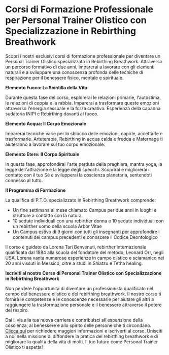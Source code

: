 # Corsi di Formazione Professionale per Personal Trainer Olistico con Specializzazione in Rebirthing Breathwork

Scopri i nostri esclusivi corsi di formazione professionale per diventare un Personal Trainer Olistico specializzato in Rebirthing Breathwork. Attraverso un percorso formativo di due anni, imparerai a lavorare con gli elementi naturali e a sviluppare una conoscenza profonda delle tecniche di respirazione per il benessere fisico, mentale e spirituale.

**Elemento Fuoco: La Scintilla della Vita**

Durante questa fase del corso, esplorerai le relazioni primarie, l'autostima, le relazioni di coppia e la rabbia. Imparerai a trasformare queste emozioni attraverso l'energia sessuale e la forza creativa. Esperienza della capanna sudatoria INIPI e Rebirthing davanti al fuoco.

**Elemento Acqua: Il Corpo Emozionale**

Imparerai tecniche varie per lo sblocco delle emozioni, capirle, accettarle e trasformarle. Arteterapia, Rebirthing in acqua calda e fredda e Maternage ti aiuteranno a lavorare sul tuo corpo emozionale.

**Elemento Etere: Il Corpo Spirituale**

In questa fase, approfondirai l'arte perduta della preghiera, mantra yoga, la legge dell'attrazione e la legge degli specchi. Scoprirai e migliorerai il contatto con il tuo Sé e svilupperai la coscienza planetaria, sentendoti connesso al tutto.

**Il Programma di Formazione**

La qualifica di P.T.O. specializzato in Rebirthing Breathwork comprende:

- Un fine settimana al mese chiamato Campus per due anni in luoghi e strutture a contatto con la natura
- 10 sedute individuali con una rebirther donna e 10 sedute individuali con un rebirther uomo della scuola Arbor Vitae
- Un Campus estivo di 9 giorni con tutti gli insegnanti per approfondire i contenuti dei campus precedenti e conoscere il Codice Deontologico

Il corso è guidato da Lorena Tari Benvenuti, rebirther internazionale qualificata dal 1984 alla scuola del fondatore del metodo, Leonard Orr, negli USA. Lorena vanta numerose esperienze in campo olistico e sciamanico nei 20 anni vissuti in Messico, oltre a studi in Shiatzu e Tetha healing.

**Iscriviti al nostro Corso di Personal Trainer Olistico con Specializzazione in Rebirthing Breathwork**

Non perdere l'opportunità di diventare un professionista qualificato nel campo del benessere olistico e del rebirthing breathwork. Il nostro corso ti fornirà le competenze e le conoscenze necessarie per aiutare gli altri a raggiungere la trasformazione personale e il benessere attraverso il potere del respiro.

Dai il via alla tua nuova carriera e contribuisci all'espansione della coscienza, al benessere e allo spirito delle persone che ti circondano. [Clicca qui](../contatto) per richiedere maggiori informazioni e iscriverti al corso. Unisciti a noi nella missione di diffondere la pratica del rebirthing breathwork e di migliorare la qualità della vita di molti. Il tuo futuro come Personal Trainer Olistico ti aspetta!
